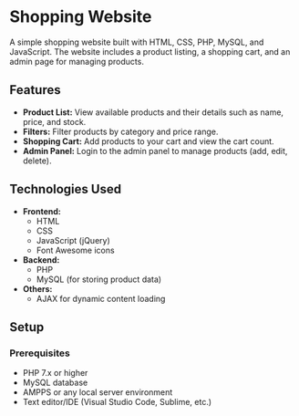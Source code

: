 # Shopping Website

A simple shopping website built with HTML, CSS, PHP, MySQL, and JavaScript. The website includes a product listing, a shopping cart, and an admin page for managing products.

## Features

- **Product List:** View available products and their details such as name, price, and stock.
- **Filters:** Filter products by category and price range.
- **Shopping Cart:** Add products to your cart and view the cart count.
- **Admin Panel:** Login to the admin panel to manage products (add, edit, delete).

## Technologies Used

- **Frontend:**
  - HTML
  - CSS
  - JavaScript (jQuery)
  - Font Awesome icons
- **Backend:**
  - PHP
  - MySQL (for storing product data)
- **Others:**
  - AJAX for dynamic content loading

## Setup

### Prerequisites

- PHP 7.x or higher
- MySQL database
- AMPPS or any local server environment
- Text editor/IDE (Visual Studio Code, Sublime, etc.)

